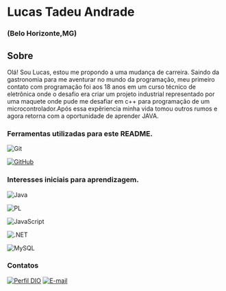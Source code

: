 # Lucas Tadeu Andrade
### (Belo Horizonte,MG)
## Sobre
Olá! 
Sou Lucas, estou me propondo a uma mudança de carreira.
Saindo da gastronomia para me aventurar no mundo da programação, meu primeiro contato com programação foi aos 18 anos em um curso técnico de eletrônica onde o desafio era criar um projeto industrial representado por uma maquete onde pude me desafiar em c++ para programação de um microcontrolador.Após essa expêriencia minha vida tomou outros rumos e agora retorna com a oportunidade de aprender JAVA.

### Ferramentas utilizadas para este README.
![Git](https://img.shields.io/badge/GIT-E44C30?style=for-the-badge&logo=git&logoColor=white)

[![GitHub](https://img.shields.io/badge/GitHub-100000?style=for-the-badge&logo=github&logoColor=white)](https://github.com/SEUUSERNAME)

### Interesses iniciais para aprendizagem.
![Java](https://img.shields.io/badge/java-%23ED8B00.svg?style=for-the-badge&logo=openjdk&logoColor=white)

![PL](https://img.shields.io/badge/PL%2FSQL-FFFFFF?style=for-the-badge&logo=oracle&logoColor=FF0000&labelColor=FFFFFF&color=FF0000)

![JavaScript](https://img.shields.io/badge/JavaScript-F7DF1E?style=for-the-badge&logo=javascript&logoColor=black)

![.NET](https://img.shields.io/badge/.NET-5C2D91?style=for-the-badge&logo=.net&logoColor=white)

![MySQL](https://img.shields.io/badge/MySQL-00000F?style=for-the-badge&logo=mysql&logoColor=white)

### Contatos
[![Perfil DIO](https://img.shields.io/badge/-Meu%20Perfil%20na%20DIO-30A3DC?style=for-the-badge)](https://web.dio.me/users/lucas_andrade_tadeu)
[![E-mail](https://img.shields.io/badge/-Email-000?style=for-the-badge&logo=microsoft-outlook&logoColor=E94D5F)](mailto:lucas.andrade.tadeu@gmail.com)


